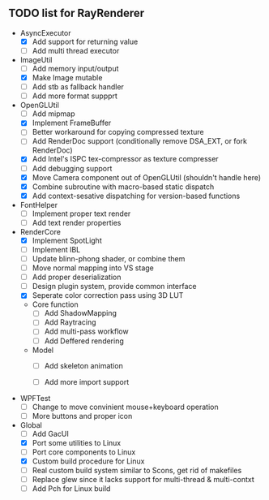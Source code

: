 ## TODO list for RayRenderer

* AsyncExecutor
  - [x] Add support for returning value
  - [ ] Add multi thread executor

* ImageUtil
  - [ ] Add memory input/output
  - [x] Make Image mutable
  - [ ] Add stb as fallback handler
  - [ ] Add more format suppprt

* OpenGLUtil
  - [ ] Add mipmap
  - [x] Implement FrameBuffer
  - [ ] Better workaround for copying compressed texture
  - [ ] Add RenderDoc support (conditionally remove DSA_EXT, or fork RenderDoc)
  - [x] Add Intel's ISPC tex-compressor as texture compresser
  - [ ] Add debugging support
  - [x] Move Camera component out of OpenGLUtil (shouldn't handle here)
  - [x] Combine subroutine with macro-based static dispatch
  - [x] Add context-sesative dispatching for version-based functions 

* FontHelper
  - [ ] Implement proper text render
  - [ ] Add text render properties

* RenderCore
  - [x] Implement SpotLight
  - [ ] Implement IBL
  - [ ] Update blinn-phong shader, or combine them
  - [ ] Move normal mapping into VS stage
  - [ ] Add proper deserialization
  - [ ] Design plugin system, provide common interface
  - [x] Seperate color correction pass using 3D LUT
  * Core function
    - [ ] Add ShadowMapping
    - [ ] Add Raytracing
    - [ ] Add multi-pass workflow
    - [ ] Add Deffered rendering
  * Model
    - [ ] Add skeleton animation
    - [ ] Add more import support


* WPFTest
  - [ ] Change to move convinient mouse+keyboard operation
  - [ ] More buttons and proper icon

* Global
  - [ ] Add GacUI
  - [x] Port some utilities to Linux 
  - [ ] Port core components to Linux 
  - [x] Custom build procedure for Linux
  - [ ] Real custom build system similar to Scons, get rid of makefiles
  - [ ] Replace glew since it lacks support for multi-thread & multi-contxt
  - [ ] Add Pch for Linux build